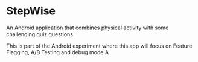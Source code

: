 # StepWise

An Android application that combines physical activity with some challenging quiz questions.

This is part of the Android experiment where this app will focus on Feature Flagging, A/B Testing and debug mode.A
